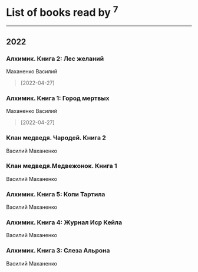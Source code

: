 # List of books read by [](https://plus.google.com/u/0/101923253879668330026/)<sup>7</sup>
---

## 2022

### Алхимик. Книга 2: Лес желаний
Маханенко Василий
> [2022-04-27] 


### Алхимик. Книга 1: Город мертвых
Маханенко Василий
> [2022-04-27] 


### Клан медведя. Чародей. Книга 2
Василий Маханенко


### Клан медведя.Медвежонок. Книга 1
Василий Маханенко


### Алхимик. Книга 5: Копи Тартила
Василий Маханенко


### Алхимик. Книга 4: Журнал Иср Кейла
Василий Маханенко


### Алхимик. Книга 3: Слеза Альрона
Василий Маханенко




